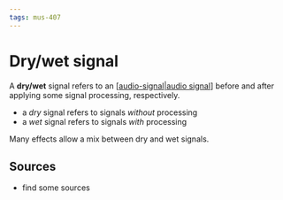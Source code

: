 ```yaml
---
tags: mus-407
---
```


# Dry/wet signal

A **dry/wet** signal refers to an [[audio-signal|audio signal]] before and after applying some signal processing, respectively.

- a _dry_ signal refers to signals _without_ processing
- a _wet_ signal refers to signals _with_ processing

Many effects allow a mix between dry and wet signals.

## Sources

- find some sources

[//begin]: # "Autogenerated link references for markdown compatibility"
[audio-signal|audio signal]: audio-signal "Audio Signal"
[//end]: # "Autogenerated link references"